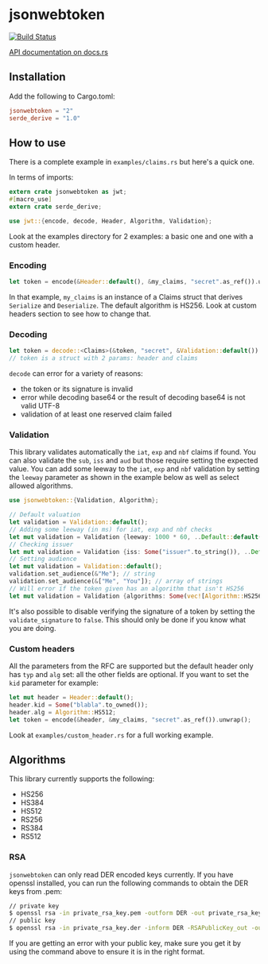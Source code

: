 # jsonwebtoken

[![Build Status](https://travis-ci.org/Keats/rust-jwt.svg)](https://travis-ci.org/Keats/rust-jwt)

[API documentation on docs.rs](https://docs.rs/jsonwebtoken/)

## Installation
Add the following to Cargo.toml:

```toml
jsonwebtoken = "2"
serde_derive = "1.0"
```

## How to use
There is a complete example in `examples/claims.rs` but here's a quick one.

In terms of imports:
```rust
extern crate jsonwebtoken as jwt;
#[macro_use]
extern crate serde_derive;

use jwt::{encode, decode, Header, Algorithm, Validation};
```

Look at the examples directory for 2 examples: a basic one and one with a custom
header.

### Encoding
```rust
let token = encode(&Header::default(), &my_claims, "secret".as_ref()).unwrap();
```
In that example, `my_claims` is an instance of a Claims struct that derives `Serialize` and `Deserialize`.
The default algorithm is HS256.
Look at custom headers section to see how to change that.

### Decoding
```rust
let token = decode::<Claims>(&token, "secret", &Validation::default()).unwrap();
// token is a struct with 2 params: header and claims
```
`decode` can error for a variety of reasons:

- the token or its signature is invalid
- error while decoding base64 or the result of decoding base64 is not valid UTF-8
- validation of at least one reserved claim failed

### Validation
This library validates automatically the `iat`, `exp` and `nbf` claims if found. You can also validate the `sub`, `iss` and `aud` but
those require setting the expected value.
You can add some leeway to the `iat`, `exp` and `nbf` validation by setting the `leeway` parameter as shown in the example below as well
as select allowed algorithms.

```rust
use jsonwebtoken::{Validation, Algorithm};

// Default valuation
let validation = Validation::default();
// Adding some leeway (in ms) for iat, exp and nbf checks
let mut validation = Validation {leeway: 1000 * 60, ..Default::default()};
// Checking issuer
let mut validation = Validation {iss: Some("issuer".to_string()), ..Default::default()};
// Setting audience
let mut validation = Validation::default();
validation.set_audience(&"Me"); // string
validation.set_audience(&["Me", "You"]); // array of strings
// Will error if the token given has an algorithm that isn't HS256
let mut validation = Validation {algorithms: Some(vec![Algorithm::HS256]), ..Default::default()};
```

It's also possible to disable verifying the signature of a token by setting the `validate_signature` to `false`. This should
only be done if you know what you are doing.

### Custom headers
All the parameters from the RFC are supported but the default header only has `typ` and `alg` set: all the other fields are optional.
If you want to set the `kid` parameter for example:

```rust
let mut header = Header::default();
header.kid = Some("blabla".to_owned());
header.alg = Algorithm::HS512;
let token = encode(&header, &my_claims, "secret".as_ref()).unwrap();
```
Look at `examples/custom_header.rs` for a full working example.

## Algorithms
This library currently supports the following:

- HS256
- HS384
- HS512
- RS256
- RS384
- RS512

### RSA
`jsonwebtoken` can only read DER encoded keys currently. If you have openssl installed,
you can run the following commands to obtain the DER keys from .pem:

```bash
// private key
$ openssl rsa -in private_rsa_key.pem -outform DER -out private_rsa_key.der
// public key
$ openssl rsa -in private_rsa_key.der -inform DER -RSAPublicKey_out -outform DER -out public_key.der
```

If you are getting an error with your public key, make sure you get it by using the command above to ensure
it is in the right format.
